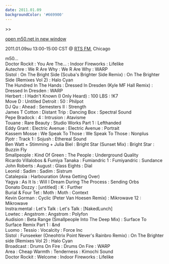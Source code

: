 ```yaml
---
date: 2011.01.09
backgroundColor: '#669900'
---
```


\>>

[open m50.net in new window  
](http://m50.net/)  

2011.01.09su 13:00-15:00 CST @ [RTS FM](http://www.rts.fm/), Chicago  

m50...  
Doctor Rockit : You Are The... : Indoor Fireworks : Lifelike  
Autechre : We R Are Why : We R Are Why : WARP  
Sistol : On The Bright Side (Scuba's Brighter Side Remix) : On The Brighter Side (Remixes Vol 2) : Halo Cyan  
The Hundred In The Hands : Dressed In Dresden (Kyle MF Hall Remix) : Dressed In Dresden : WARP  
Herbert : I Hadn't Known (I Only Heard) : 100 LBS : !K7  
Move D : Untitled Detroit : 50 : Philpot  
DJ Qu : Ahead : Semesters II : Strength  
James T Cotton : Distant Trip : Dancing Box : Spectral Sound  
Pepe Bradock : 4 : Intrusion : Atavisme  
Touane : Rare Beauty : Studio Works Part 1 : Lefthanded  
Eddy Grant : Electric Avenue : Electric Avenue : Portrait  
Kassem Mosse : We Speak To Those : We Speak To Those : Nonplus  
Pjotr : Track 1 : Sojush : Ethereal Sound  
Ben Watt + Stimming + Julia Biel : Bright Star (Sunset Mix) : Bright Star : Buzzin Fly  
Smallpeople : Kind Of Green : The People : Underground Quality  
Ricardo Villalobos & Fumiya Tanaka : Fumiandric 1 : Fumiyandric : Sundance  
John Roberts : August : Glass Eights : Dial  
Leonid : Sadim : Sadim : Sistrum  
Catalepsia : Harbouration (Area Getting Over)  
Yagya : As It Is : Will I Dream During The Process : Sending Orbs  
Donato Dozzy : \[untitled\] : K : Further  
Burial & Four Tet : Moth : Moth : Context  
Kevin Gorman : Cyclic (Peter Van Hoesen Remix) : Mikrowave 12 : Mikrowave  
Instra:mental : Let's Talk : Let's Talk : \[NakedLunch\]  
Lowtec : Angstrom : Angstrom : Polyfon  
Audision : Beta Range (Smallpeople Into The Deep Mix) : Surface To Surface Remix Part 1 : &nd  
Luomo : Tessio : Vocalcity : Force Inc  
Sistol : Funseeker (Oneohtrix Point Never's Rainbro Remix) : On The Brighter side (Remixes Vol 2) : Halo Cyan  
Broadcast : Drums On Fire : Drums On Fire : WARP  
Area : Cheap Warmth : Tenderness : Kimochi Sound  
Doctor Rockit : Welcome : Indoor Fireworks : Lifelike